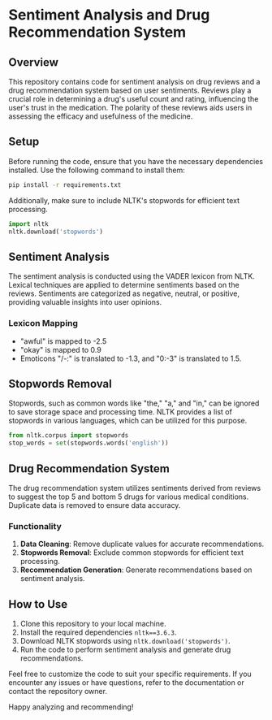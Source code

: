 # Sentiment Analysis and Drug Recommendation System

## Overview
This repository contains code for sentiment analysis on drug reviews and a drug recommendation system based on user sentiments. Reviews play a crucial role in determining a drug's useful count and rating, influencing the user's trust in the medication. The polarity of these reviews aids users in assessing the efficacy and usefulness of the medicine.

## Setup
Before running the code, ensure that you have the necessary dependencies installed. Use the following command to install them:

```bash
pip install -r requirements.txt
```

Additionally, make sure to include NLTK's stopwords for efficient text processing.

```python
import nltk
nltk.download('stopwords')
```

## Sentiment Analysis
The sentiment analysis is conducted using the VADER lexicon from NLTK. Lexical techniques are applied to determine sentiments based on the reviews. Sentiments are categorized as negative, neutral, or positive, providing valuable insights into user opinions.

### Lexicon Mapping
- "awful" is mapped to -2.5
- "okay" is mapped to 0.9
- Emoticons "/-:" is translated to -1.3, and "0:-3" is translated to 1.5.

## Stopwords Removal
Stopwords, such as common words like "the," "a," and "in," can be ignored to save storage space and processing time. NLTK provides a list of stopwords in various languages, which can be utilized for this purpose.

```python
from nltk.corpus import stopwords
stop_words = set(stopwords.words('english'))
```

## Drug Recommendation System
The drug recommendation system utilizes sentiments derived from reviews to suggest the top 5 and bottom 5 drugs for various medical conditions. Duplicate data is removed to ensure data accuracy.

### Functionality
1. **Data Cleaning**: Remove duplicate values for accurate recommendations.
2. **Stopwords Removal**: Exclude common stopwords for efficient text processing.
3. **Recommendation Generation**: Generate recommendations based on sentiment analysis.

## How to Use
1. Clone this repository to your local machine.
2. Install the required dependencies `nltk==3.6.3`.
3. Download NLTK stopwords using `nltk.download('stopwords')`.
4. Run the code to perform sentiment analysis and generate drug recommendations.

Feel free to customize the code to suit your specific requirements. If you encounter any issues or have questions, refer to the documentation or contact the repository owner.

Happy analyzing and recommending!


